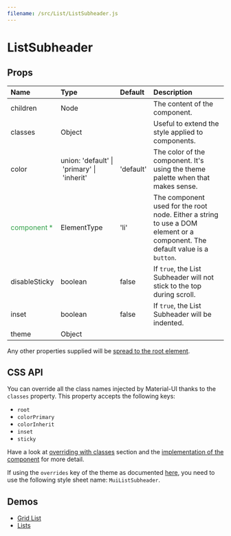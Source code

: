 ```yaml
---
filename: /src/List/ListSubheader.js
---
```


<!--- This documentation is automatically generated, do not try to edit it. -->

# ListSubheader



## Props

| Name | Type | Default | Description |
|:-----|:-----|:--------|:------------|
| children | Node |  | The content of the component. |
| classes | Object |  | Useful to extend the style applied to components. |
| color | union:&nbsp;'default'&nbsp;&#124;<br>&nbsp;'primary'&nbsp;&#124;<br>&nbsp;'inherit'<br> | 'default' | The color of the component. It's using the theme palette when that makes sense. |
| <span style="color: #31a148">component *</span> | ElementType | 'li' | The component used for the root node. Either a string to use a DOM element or a component. The default value is a `button`. |
| disableSticky | boolean | false | If `true`, the List Subheader will not stick to the top during scroll. |
| inset | boolean | false | If `true`, the List Subheader will be indented. |
| theme | Object |  |  |

Any other properties supplied will be [spread to the root element](/customization/api#spread).

## CSS API

You can override all the class names injected by Material-UI thanks to the `classes` property.
This property accepts the following keys:
- `root`
- `colorPrimary`
- `colorInherit`
- `inset`
- `sticky`

Have a look at [overriding with classes](/customization/overrides#overriding-with-classes) section
and the [implementation of the component](https://github.com/callemall/material-ui/tree/v1-beta/src/List/ListSubheader.js)
for more detail.

If using the `overrides` key of the theme as documented
[here](/customization/themes#customizing-all-instances-of-a-component-type),
you need to use the following style sheet name: `MuiListSubheader`.

## Demos

- [Grid List](/demos/grid-list)
- [Lists](/demos/lists)

